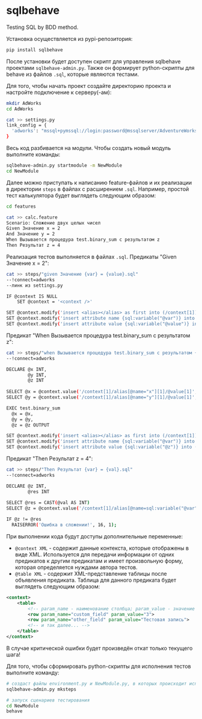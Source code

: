 # sqlbehave

Testing SQL by BDD method.

Установка осуществляется из pypi-репозитория:
```bash
pip install sqlbehave
```

После установки будет доступен скрипт для управления sqlbehave проектами `sqlbehave-admin.py`. Также он формирует python-скрипты для behave из файлов `.sql`, которые являются тестами.

Для того, чтобы начать проект создайте директорию проекта и настройте подключение к серверу(-ам):
```bash
mkdir AdWorks
cd AdWorks

cat >> settings.py
link_config = {
  'adworks': "mssql+pymssql://login:password@mssqlserver/AdventureWorks",
}
```

Весь код разбивается на модули. Чтобы создать новый модуль выполните команды:
```bash
sqlbehave-admin.py startmodule -m NewModule
cd NewModule
```

Далее можно приступать к написанию feature-файлов и их реализации в директории `steps` в файлах с расширением `.sql`.
Например, простой тест калькулятора будет выглядеть следующим образом:
```bash
cd features

cat >> calc.feature
Scenario: Сложение двух целых чисел
Given Значение х = 2
And Значение y = 2
When Вызывается процедура test.binary_sum с результатом z
Then Результат z = 4
```

Реализация тестов выполняется в файлах `.sql`.
Предикаты "Given Значение х = 2":
```bash
cat >> steps/"given Значение {var} = {value}.sql"
--!connect=adworks
--линк из settings.py

IF @context IS NULL
	SET @context = '<context />'

SET @context.modify('insert <alias></alias> as first into (/context[1])')
SET @context.modify('insert attribute name {sql:variable("@var")} into (/context[1]/alias[1])')
SET @context.modify('insert attribute value {sql:variable("@value")} into (/context[1]/alias[1])')
```

Предикат "When Вызывается процедура test.binary_sum с результатом z":
```bash
cat >> steps/"when Вызывается процедура test.binary_sum с результатом {var}.sql"
--!connect=adworks

DECLARE @x INT,
        @y INT,
        @z INT
        
SELECT @x = @context.value('/context[1]/alias[@name="x"][1]/@value[1]', 'INT')
SELECT @y = @context.value('/context[1]/alias[@name="y"][1]/@value[1]', 'INT')

EXEC test.binary_sum
  @x = @x,
  @y = @y,
  @z = @z OUTPUT

SET @context.modify('insert <alias></alias> as first into (/context[1])')
SET @context.modify('insert attribute name {sql:variable("@var")} into (/context[1]/alias[1])')
SET @context.modify('insert attribute value {sql:variable("@z")} into (/context[1]/alias[1])')

```

Предикат "Then Результат z = 4":
```bash
cat >> steps/"Then Результат {var} = {val}.sql"
--!connect=adworks

DECLARE @z INT,
        @res INT
        
SELECT @res = CAST(@val AS INT)
SELECT @z = @context.value('/context[1]/alias[@name=sql:variable("@var")][1]/@value[1]', 'INT')

IF @z != @res
  RAISERROR('Ошибка в сложении!', 16, 1);

```
При выполнении кода будут доступы дополнительные переменные:
* `@context XML` - содержит данные контекста, которые отображены в виде XML. Используется для передачи информации от одних предикатов к другим предикатам и имеет произвольную форму, которая определяется нуждами автора тестов.
* `@table XML` - содержит XML-представление таблицы после объявления предиката. Таблица для данного предиката будет выглядеть следующим образом:
```xml
<context>
    <table>
        <!-- param_name - наименование столбца; param_value - значение в столбце -->
        <row param_name="custom_field" param_value="3">
        <row param_name="other_field" param_value="Тестовая запись">
        <!-- и так далее... -->
    </table>
</context>
```

В случае критической ошибки будет произведён откат только текущего шага!

Для того, чтобы сформировать python-скрипты для исполнения тестов выполните команду:
```bash
# создаст файлы environment.py и NewModule.py, в которых происходит исполнение sql на MSSQL-сервере
sqlbehave-admin.py mksteps

# запуск сценариев тестирования
cd NewModule
behave
```
